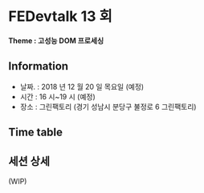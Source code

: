 # FEDevtalk 13 회

#### Theme : 고성능 DOM 프로세싱

## Information

- 날짜. : 2018 년 12 월 20 일 목요일 (예정)
- 시간 : 16 시~19 시 (예정)
- 장소 : 그린팩토리 (경기 성남시 분당구 불정로 6 그린팩토리)

## Time table

## 세션 상세

(WIP)
